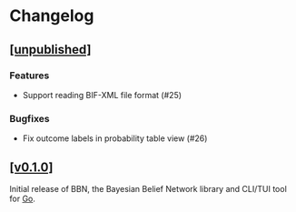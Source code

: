 # Changelog

## [[unpublished]](https://github.com/mlange-42/bbn/compare/v0.1.0...main)

### Features

* Support reading BIF-XML file format (#25)

### Bugfixes

* Fix outcome labels in probability table view (#26) 

## [[v0.1.0]](https://github.com/mlange-42/bbn/commits/v0.1.0/)

Initial release of BBN, the Bayesian Belief Network library and CLI/TUI tool for [Go](https://go.dev).
